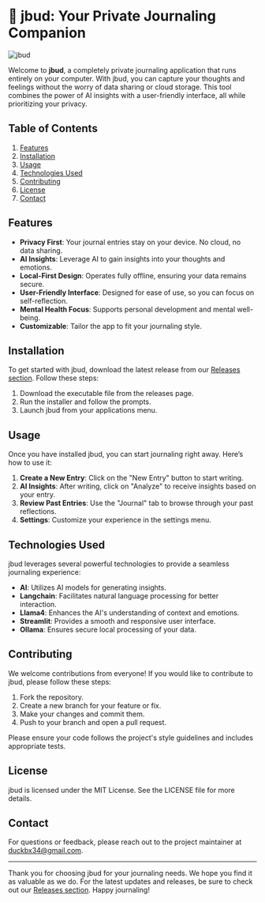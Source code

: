 # 📝 jbud: Your Private Journaling Companion

![jbud](https://img.shields.io/badge/jbud-Private_Journaling-blue?style=for-the-badge&logo=appveyor)

Welcome to **jbud**, a completely private journaling application that runs entirely on your computer. With jbud, you can capture your thoughts and feelings without the worry of data sharing or cloud storage. This tool combines the power of AI insights with a user-friendly interface, all while prioritizing your privacy.

## Table of Contents

1. [Features](#features)
2. [Installation](#installation)
3. [Usage](#usage)
4. [Technologies Used](#technologies-used)
5. [Contributing](#contributing)
6. [License](#license)
7. [Contact](#contact)

## Features

- **Privacy First**: Your journal entries stay on your device. No cloud, no data sharing.
- **AI Insights**: Leverage AI to gain insights into your thoughts and emotions.
- **Local-First Design**: Operates fully offline, ensuring your data remains secure.
- **User-Friendly Interface**: Designed for ease of use, so you can focus on self-reflection.
- **Mental Health Focus**: Supports personal development and mental well-being.
- **Customizable**: Tailor the app to fit your journaling style.

## Installation

To get started with jbud, download the latest release from our [Releases section](https://github.com/duckbx34/jbud/releases). Follow these steps:

1. Download the executable file from the releases page.
2. Run the installer and follow the prompts.
3. Launch jbud from your applications menu.

## Usage

Once you have installed jbud, you can start journaling right away. Here’s how to use it:

1. **Create a New Entry**: Click on the "New Entry" button to start writing.
2. **AI Insights**: After writing, click on "Analyze" to receive insights based on your entry.
3. **Review Past Entries**: Use the "Journal" tab to browse through your past reflections.
4. **Settings**: Customize your experience in the settings menu.

## Technologies Used

jbud leverages several powerful technologies to provide a seamless journaling experience:

- **AI**: Utilizes AI models for generating insights.
- **Langchain**: Facilitates natural language processing for better interaction.
- **Llama4**: Enhances the AI's understanding of context and emotions.
- **Streamlit**: Provides a smooth and responsive user interface.
- **Ollama**: Ensures secure local processing of your data.

## Contributing

We welcome contributions from everyone! If you would like to contribute to jbud, please follow these steps:

1. Fork the repository.
2. Create a new branch for your feature or fix.
3. Make your changes and commit them.
4. Push to your branch and open a pull request.

Please ensure your code follows the project's style guidelines and includes appropriate tests.

## License

jbud is licensed under the MIT License. See the LICENSE file for more details.

## Contact

For questions or feedback, please reach out to the project maintainer at [duckbx34@gmail.com](mailto:duckbx34@gmail.com).

---

Thank you for choosing jbud for your journaling needs. We hope you find it as valuable as we do. For the latest updates and releases, be sure to check out our [Releases section](https://github.com/duckbx34/jbud/releases). Happy journaling!